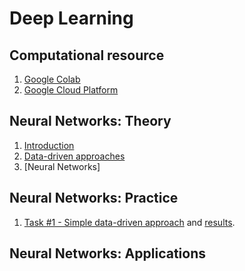 # Deep Learning

## Сomputational resource

1. [Google Colab](https://colab.research.google.com/)
2. [Google Cloud Platform](google_cloud_platform.md)

## Neural Networks: Theory
1. [Introduction](materials/DeepLearning_Lecture1_Introduction.pdf)
2. [Data-driven approaches](materials/DeepLearning_Lecture2_DataDrivenApproaches.pdf)
3. [Neural Networks]

## Neural Networks: Practice
1. [Task #1 - Simple data-driven approach](practice/task1.md) and [results](practice/task1_results.md).

## Neural Networks: Applications